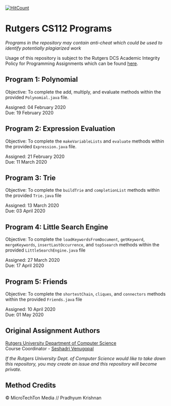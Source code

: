 [![HitCount](http://hits.dwyl.com/pradhyumk/cs112.svg)](http://hits.dwyl.com/pradhyumk/cs112)  


# Rutgers CS112 Programs
*Programs in the repository may contain anti-cheat which could be used to identify potentially plagiarized work*

Usage of this repository is subject to the Rutgers DCS Academic Integrity Policy for Programming Assignments which can be found [here](https://www.cs.rutgers.edu/academics/undergraduate/academic-integrity-policy/programming-assignments).

## Program 1: Polynomial
Objective: To complete the add, multiply, and evaluate methods within the provided `Polynomial.java` file.

Assigned: 04 February 2020  
Due: 19 February 2020  

## Program 2: Expression Evaluation
Objective: To complete the `makeVariableLists` and `evaluate` methods within the provided `Expression.java` file.

Assigned: 21 February 2020  
Due: 11 March 2020  

## Program 3: Trie
Objective: To complete the `buildTrie` and `completionList` methods within the provided `Trie.java` file

Assigned: 13 March 2020  
Due: 03 April 2020  

## Program 4: Little Search Engine
Objective: To complete the `loadKeywordsFromDocument`, `getKeyword`, `mergeKeywords`,  `insertLastOccurrence`, and `top5search` methods within the provided `LittleSearchEngine.java` file

Assigned: 27 March 2020  
Due: 17 April 2020  

## Program 5: Friends
Objective: To complete the `shortestChain`, `cliques`, and `connectors` methods within the provided `Friends.java` file

Assigned: 10 April 2020  
Due: 01 May 2020  

## Original Assignment Authors
[Rutgers University Department of Computer Science](https://www.cs.rutgers.edu/)  
Course Coordinator - [Seshadri Venugopal](mailto:venugopa@cs.rutgers.edu)  

*If the Rutgers University Dept. of Computer Science would like to take down this repository, you may create an issue and this repository will become private.*

## Method Credits
© MicroTechTon Media // Pradhyum Krishnan
